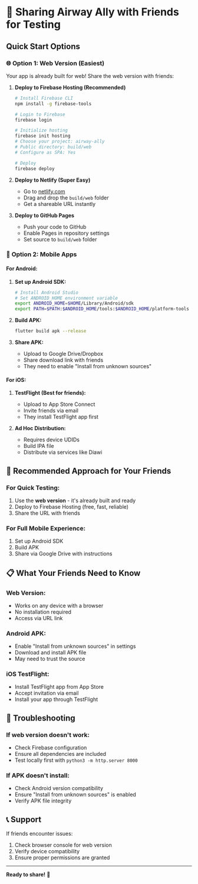 # 🚀 Sharing Airway Ally with Friends for Testing

## Quick Start Options

### 🌐 **Option 1: Web Version (Easiest)**
Your app is already built for web! Share the web version with friends:

1. **Deploy to Firebase Hosting (Recommended)**
   ```bash
   # Install Firebase CLI
   npm install -g firebase-tools
   
   # Login to Firebase
   firebase login
   
   # Initialize hosting
   firebase init hosting
   # Choose your project: airway-ally
   # Public directory: build/web
   # Configure as SPA: Yes
   
   # Deploy
   firebase deploy
   ```

2. **Deploy to Netlify (Super Easy)**
   - Go to [netlify.com](https://netlify.com)
   - Drag and drop the `build/web` folder
   - Get a shareable URL instantly

3. **Deploy to GitHub Pages**
   - Push your code to GitHub
   - Enable Pages in repository settings
   - Set source to `build/web` folder

### 📱 **Option 2: Mobile Apps**

#### For Android:
1. **Set up Android SDK:**
   ```bash
   # Install Android Studio
   # Set ANDROID_HOME environment variable
   export ANDROID_HOME=$HOME/Library/Android/sdk
   export PATH=$PATH:$ANDROID_HOME/tools:$ANDROID_HOME/platform-tools
   ```

2. **Build APK:**
   ```bash
   flutter build apk --release
   ```

3. **Share APK:**
   - Upload to Google Drive/Dropbox
   - Share download link with friends
   - They need to enable "Install from unknown sources"

#### For iOS:
1. **TestFlight (Best for friends):**
   - Upload to App Store Connect
   - Invite friends via email
   - They install TestFlight app first

2. **Ad Hoc Distribution:**
   - Requires device UDIDs
   - Build IPA file
   - Distribute via services like Diawi

## 🎯 **Recommended Approach for Your Friends**

### **For Quick Testing:**
1. Use the **web version** - it's already built and ready
2. Deploy to Firebase Hosting (free, fast, reliable)
3. Share the URL with friends

### **For Full Mobile Experience:**
1. Set up Android SDK
2. Build APK
3. Share via Google Drive with instructions

## 📋 **What Your Friends Need to Know**

### **Web Version:**
- Works on any device with a browser
- No installation required
- Access via URL link

### **Android APK:**
- Enable "Install from unknown sources" in settings
- Download and install APK file
- May need to trust the source

### **iOS TestFlight:**
- Install TestFlight app from App Store
- Accept invitation via email
- Install your app through TestFlight

## 🔧 **Troubleshooting**

### **If web version doesn't work:**
- Check Firebase configuration
- Ensure all dependencies are included
- Test locally first with `python3 -m http.server 8000`

### **If APK doesn't install:**
- Check Android version compatibility
- Ensure "Install from unknown sources" is enabled
- Verify APK file integrity

## 📞 **Support**

If friends encounter issues:
1. Check browser console for web version
2. Verify device compatibility
3. Ensure proper permissions are granted

---

**Ready to share!** 🎉 